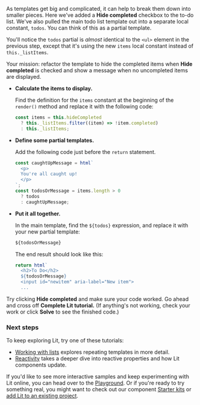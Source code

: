 As templates get big and complicated, it can help to break them down into smaller pieces. Here we've added a **Hide completed** checkbox to the to-do list. We've also pulled the main todo list template out into a separate local constant, `todos`. You can think of this as a partial template.

You'll notice the `todos` partial is *almost* identical to the `<ul>` element in the previous step, except that it's using the new `items` local constant instead of `this._listItems`.

Your mission: refactor the template to hide the completed items when **Hide completed** is checked and show a message when no uncompleted items are displayed.

*   **Calculate the items to display.**

    Find the definition for the `items` constant at the beginning of the `render()` method and replace it with the following code:

    ```ts
    const items = this.hideCompleted
      ? this._listItems.filter((item) => !item.completed)
      : this._listItems;
    ```

*   **Define some partial templates.**

    Add the following code just before the `return` statement.

    ```ts
    const caughtUpMessage = html`
      <p>
      You're all caught up!
      </p>
    `;
    const todosOrMessage = items.length > 0
      ? todos
      : caughtUpMessage;
    ```

*   **Put it all together.**

    In the main template, find the `${todos}` expression, and replace it with your new partial template:

    ```js
    ${todosOrMessage}
    ```

    The end result should look like this:

    ```ts
    return html`
      <h2>To Do</h2>
      ${todosOrMessage}
      <input id="newitem" aria-label="New item">
      ...
    ```

Try clicking **Hide completed** and make sure your code worked. Go ahead and cross off **Complete Lit tutorial.** (If anything's not working, check your work or click **Solve** to see the finished code.)

### Next steps

To keep exploring Lit, try one of these tutorials:

-   [Working with lists](/tutorials/working-with-lists/) explores repeating templates in more detail.
-   [Reactivity](/tutorials/reactivity/) takes a deeper dive into reactive properties and how Lit components update.

If you'd like to see more interactive samples and keep experimenting with Lit online, you can head over to the [Playground](/playground/). Or if you're ready to try something real, you might want to check out our component [Starter kits](/docs/tools/starter-kits/) or [add Lit to an existing project](/docs/tools/adding-lit/).
